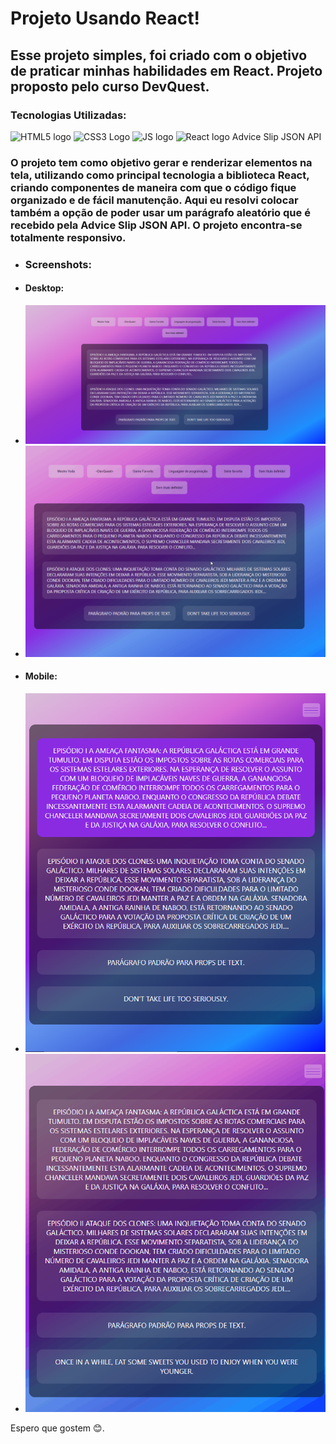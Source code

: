 <h1>Projeto Usando React!</h1>

<h2>Esse projeto simples, foi criado com o objetivo de praticar minhas habilidades em React. Projeto proposto pelo curso DevQuest.</h2>


<h3>Tecnologias Utilizadas:</h3>
<span><img src="https://cdn.jsdelivr.net/gh/devicons/devicon/icons/html5/html5-original-wordmark.svg" alt="HTML5 logo" width="40px"/></span>
<span><img src="https://cdn.jsdelivr.net/gh/devicons/devicon/icons/css3/css3-original-wordmark.svg" alt="CSS3 Logo" width="40px"/></span>
<span><img src="https://cdn.jsdelivr.net/gh/devicons/devicon/icons/javascript/javascript-original.svg" alt="JS logo" width="40px"/></span>
<span><img src="https://cdn.jsdelivr.net/gh/devicons/devicon/icons/react/react-original-wordmark.svg" alt="React logo" width="40px"/></span>
<span>Advice Slip JSON API</span>


<h3>O projeto tem como objetivo gerar e renderizar elementos na tela, utilizando como principal tecnologia a biblioteca React, criando componentes de maneira com que o código fique organizado e de fácil manutenção. Aqui eu resolvi colocar também a opção de poder usar um parágrafo aleatório que é recebido pela Advice Slip JSON API. O projeto encontra-se totalmente responsivo.</h3>

<ul>
    <li><h3>Screenshots:</h3></li>
    <li><h4>Desktop:</h4></li>
    <li><img src="./public/screenshots/desktop-1.png" alt="Desktop screensshot"></li>
    <li><img src="./public/screenshots/desktop-animation.gif" alt="Desktop Gif"></li>
    <li><h4>Mobile:</h4></li>
    <li><img src="./public/screenshots/mobile.png" alt="Mobile screensshot"></li>
    <li><img src="./public/screenshots/mobile-animation.gif" alt="Mobile Gif"></li>
</ul>

<span>Espero que gostem 😊.</span>